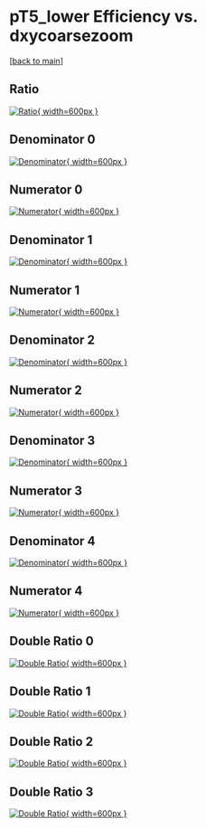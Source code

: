 # pT5_lower Efficiency vs. dxycoarsezoom

[[back to main](./)]



## Ratio

[![Ratio](../mtv/var/pT5_lower_xtr_0_-1_eff_dxycoarsezoom.png){ width=600px }](../mtv/var/pT5_lower_xtr_0_-1_eff_dxycoarsezoom.pdf)

## Denominator 0

[![Denominator](../mtv/den/pT5_lower_xtr_0_-1_eff_dxycoarsezoom_den0.png){ width=600px }](../mtv/den/pT5_lower_xtr_0_-1_eff_dxycoarsezoom_den0.pdf)

## Numerator 0

[![Numerator](../mtv/num/pT5_lower_xtr_0_-1_eff_dxycoarsezoom_num0.png){ width=600px }](../mtv/num/pT5_lower_xtr_0_-1_eff_dxycoarsezoom_num0.pdf)

## Denominator 1

[![Denominator](../mtv/den/pT5_lower_xtr_0_-1_eff_dxycoarsezoom_den1.png){ width=600px }](../mtv/den/pT5_lower_xtr_0_-1_eff_dxycoarsezoom_den1.pdf)

## Numerator 1

[![Numerator](../mtv/num/pT5_lower_xtr_0_-1_eff_dxycoarsezoom_num1.png){ width=600px }](../mtv/num/pT5_lower_xtr_0_-1_eff_dxycoarsezoom_num1.pdf)

## Denominator 2

[![Denominator](../mtv/den/pT5_lower_xtr_0_-1_eff_dxycoarsezoom_den2.png){ width=600px }](../mtv/den/pT5_lower_xtr_0_-1_eff_dxycoarsezoom_den2.pdf)

## Numerator 2

[![Numerator](../mtv/num/pT5_lower_xtr_0_-1_eff_dxycoarsezoom_num2.png){ width=600px }](../mtv/num/pT5_lower_xtr_0_-1_eff_dxycoarsezoom_num2.pdf)

## Denominator 3

[![Denominator](../mtv/den/pT5_lower_xtr_0_-1_eff_dxycoarsezoom_den3.png){ width=600px }](../mtv/den/pT5_lower_xtr_0_-1_eff_dxycoarsezoom_den3.pdf)

## Numerator 3

[![Numerator](../mtv/num/pT5_lower_xtr_0_-1_eff_dxycoarsezoom_num3.png){ width=600px }](../mtv/num/pT5_lower_xtr_0_-1_eff_dxycoarsezoom_num3.pdf)

## Denominator 4

[![Denominator](../mtv/den/pT5_lower_xtr_0_-1_eff_dxycoarsezoom_den4.png){ width=600px }](../mtv/den/pT5_lower_xtr_0_-1_eff_dxycoarsezoom_den4.pdf)

## Numerator 4

[![Numerator](../mtv/num/pT5_lower_xtr_0_-1_eff_dxycoarsezoom_num4.png){ width=600px }](../mtv/num/pT5_lower_xtr_0_-1_eff_dxycoarsezoom_num4.pdf)

## Double Ratio 0

[![Double Ratio](../mtv/ratio/pT5_lower_xtr_0_-1_eff_dxycoarsezoom_ratio0.png){ width=600px }](../mtv/ratio/pT5_lower_xtr_0_-1_eff_dxycoarsezoom_ratio0.pdf)

## Double Ratio 1

[![Double Ratio](../mtv/ratio/pT5_lower_xtr_0_-1_eff_dxycoarsezoom_ratio1.png){ width=600px }](../mtv/ratio/pT5_lower_xtr_0_-1_eff_dxycoarsezoom_ratio1.pdf)

## Double Ratio 2

[![Double Ratio](../mtv/ratio/pT5_lower_xtr_0_-1_eff_dxycoarsezoom_ratio2.png){ width=600px }](../mtv/ratio/pT5_lower_xtr_0_-1_eff_dxycoarsezoom_ratio2.pdf)

## Double Ratio 3

[![Double Ratio](../mtv/ratio/pT5_lower_xtr_0_-1_eff_dxycoarsezoom_ratio3.png){ width=600px }](../mtv/ratio/pT5_lower_xtr_0_-1_eff_dxycoarsezoom_ratio3.pdf)

